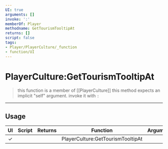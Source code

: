 ```yaml
---
UI: true
arguments: []
invoke: ':'
memberOf: Player
methodname: GetTourismTooltipAt
returns: []
script: false
tags:
- Player/PlayerCulture/_function
- function/UI
---
```

# PlayerCulture:GetTourismTooltipAt
> this function is a member of [[PlayerCulture]]
> this method expects an implicit "self" argument. invoke it with `:`
-----
## Usage
|  UI | Script | Returns | Function | Arguments |
|:---:|:------:|-------:|:--------:|:---------|
|✓| ||PlayerCulture:GetTourismTooltipAt||
